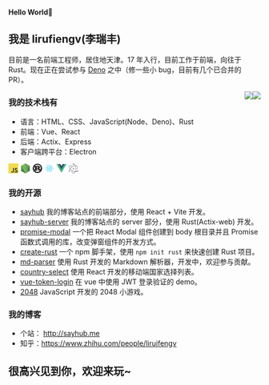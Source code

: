 

#### Hello World👏
## 我是 lirufiengv(李瑞丰)

目前是一名前端工程师，居住地天津。17 年入行，目前工作于前端，向往于 Rust。现在正在尝试参与 [Deno](https://github.com/denoland) 之中（修一些小 bug，目前有几个已合并的 PR）。


<a href="https://github.com/liruifengv#gh-light-mode-only">
  <img align="right" src="https://github-readme-stats.vercel.app/api?username=liruifengv&show_icons=true&icon_color=805AD5&text_color=718096&bg_color=ffffff#gh-light-mode-only" />
</a>

<a href="https://github.com/liruifengv#gh-dark-mode-only">
  <img align="right" src="https://github-readme-stats.vercel.app/api?username=liruifengv&show_icons=true&theme=vue-dark&border_color=42b973#gh-dark-mode-only" />
</a>


### 我的技术栈有
- 语言：HTML、CSS、JavaScript(Node、Deno)、Rust
- 前端：Vue、React
- 后端：Actix、Express
- 客户端跨平台：Electron


<code><img height="20" src="https://raw.githubusercontent.com/github/explore/80688e429a7d4ef2fca1e82350fe8e3517d3494d/topics/javascript/javascript.png"></code>
<code><img height="20" src="https://raw.githubusercontent.com/github/explore/80688e429a7d4ef2fca1e82350fe8e3517d3494d/topics/nodejs/nodejs.png"></code> 
<code><img height="20" src="https://raw.githubusercontent.com/github/explore/80688e429a7d4ef2fca1e82350fe8e3517d3494d/topics/rust/rust.png"></code>
<code><img height="20" src="https://raw.githubusercontent.com/github/explore/80688e429a7d4ef2fca1e82350fe8e3517d3494d/topics/react/react.png"></code>
<code><img height="20" src="https://raw.githubusercontent.com/github/explore/80688e429a7d4ef2fca1e82350fe8e3517d3494d/topics/vue/vue.png"></code>
<code><img height="20" src="https://raw.githubusercontent.com/github/explore/80688e429a7d4ef2fca1e82350fe8e3517d3494d/topics/electron/electron.png"></code>

### 我的开源
- [sayhub](https://github.com/liruifengv/sayhub) 我的博客站点的前端部分，使用 React + Vite 开发。
- [sayhub-server](https://github.com/liruifengv/sayhub-server) 我的博客站点的 server 部分，使用 Rust(Actix-web) 开发。
- [promise-modal](https://github.com/liruifengv/promise-modal) 一个把 React Modal 组件创建到 body 根目录并且 Promise 函数式调用的库，改变弹窗组件的开发方式。
- [create-rust](https://github.com/liruifengv/create-rust) 一个 npm 脚手架，使用 `npm init rust` 来快速创建 Rust 项目。
- [md-parser](https://github.com/liruifengv/md-parser) 使用 Rust 开发的 Markdown 解析器，开发中，欢迎参与贡献。
- [country-select](https://github.com/liruifengv/country-select) 使用 React 开发的移动端国家选择列表。
- [vue-token-login](https://github.com/liruifengv/vue-token-login) 在 vue 中使用 JWT 登录验证的 demo。
- [2048](https://github.com/liruifengv/2048) JavaScript 开发的 2048 小游戏。

### 我的博客
- 个站： http://sayhub.me
- 知乎：https://www.zhihu.com/people/liruifengv

## 很高兴见到你，欢迎来玩~


